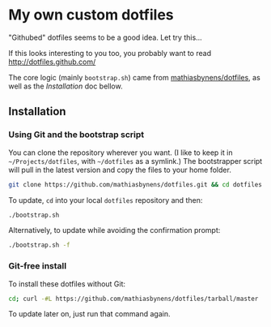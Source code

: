 My own custom dotfiles
======================

"Githubed" dotfiles seems to be a good idea. Let try this...

If this looks interesting to you too, you probably want to read http://dotfiles.github.com/

The core logic (mainly `bootstrap.sh`) came from [mathiasbynens/dotfiles](https://github.com/mathiasbynens/dotfiles), 
as well as the *Installation* doc bellow. 

## Installation

### Using Git and the bootstrap script

You can clone the repository wherever you want. (I like to keep it in `~/Projects/dotfiles`, with `~/dotfiles` as a symlink.) The bootstrapper script will pull in the latest version and copy the files to your home folder.

```bash
git clone https://github.com/mathiasbynens/dotfiles.git && cd dotfiles && ./bootstrap.sh
```

To update, `cd` into your local `dotfiles` repository and then:

```bash
./bootstrap.sh
```

Alternatively, to update while avoiding the confirmation prompt:

```bash
./bootstrap.sh -f
```

### Git-free install

To install these dotfiles without Git:

```bash
cd; curl -#L https://github.com/mathiasbynens/dotfiles/tarball/master | tar -xzv --strip-components 1 --exclude={README.md,bootstrap.sh}
```

To update later on, just run that command again.